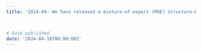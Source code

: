 ```yaml
---
title: '2024-04: We have released a mixture-of-expert (MOE) structure-based version of the MING medical dialogue language model at https://github.com/MediaBrain-SJTU/MING' <br> 'Paper: https://arxiv.org/abs/2404.09027'



# Date published
date: '2024-04-18T00:00:00Z'
---
```

